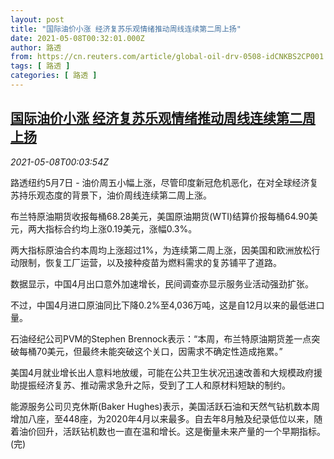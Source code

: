 ```yaml
---
layout: post
title: "国际油价小涨 经济复苏乐观情绪推动周线连续第二周上扬"
date: 2021-05-08T00:32:01.000Z
author: 路透
from: https://cn.reuters.com/article/global-oil-drv-0508-idCNKBS2CP001
tags: [ 路透 ]
categories: [ 路透 ]
---
```

<!--1620433921000-->
[国际油价小涨 经济复苏乐观情绪推动周线连续第二周上扬](https://cn.reuters.com/article/global-oil-drv-0508-idCNKBS2CP001)
------

<div>
<div><i>2021-05-08T00:03:54Z</i></div><p>路透纽约5月7日 - 油价周五小幅上涨，尽管印度新冠危机恶化，在对全球经济复苏持乐观态度的背景下，油价周线连续第二周上涨。</p><p>布兰特原油期货收报每桶68.28美元，美国原油期货(WTI)结算价报每桶64.90美元，两大指标合约均上涨0.19美元，涨幅0.3%。</p><p>两大指标原油合约本周均上涨超过1%，为连续第二周上涨，因美国和欧洲放松行动限制，恢复工厂运营，以及接种疫苗为燃料需求的复苏铺平了道路。</p><p>数据显示，中国4月出口意外加速增长，民间调查亦显示服务业活动强劲扩张。</p><p>不过，中国4月进口原油同比下降0.2%至4,036万吨，这是自12月以来的最低进口量。</p><p>石油经纪公司PVM的Stephen Brennock表示：“本周，布兰特原油期货差一点突破每桶70美元，但最终未能突破这个关口，因需求不确定性造成拖累。”</p><p>美国4月就业增长出人意料地放缓，可能在公共卫生状况迅速改善和大规模政府援助提振经济复苏、推动需求急升之际，受到了工人和原材料短缺的制约。</p><p>能源服务公司贝克休斯(Baker Hughes)表示，美国活跃石油和天然气钻机数本周增加八座，至448座，为2020年4月以来最多。自去年8月触及纪录低位以来，随着油价回升，活跃钻机数也一直在温和增长。这是衡量未来产量的一个早期指标。(完)</p>
</div>
